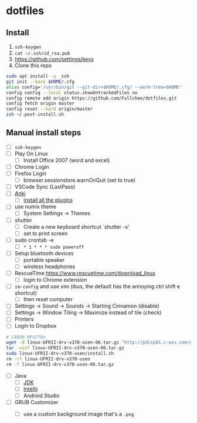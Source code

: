 # dotfiles

## Install

1. `ssh-keygen`
2. `cat ~/.ssh/id_rsa.pub`
3. https://github.com/settings/keys   
4. Clone this repo

```sh
sudo apt install -y  zsh
git init --bare $HOME/.cfg
alias config='/usr/bin/git --git-dir=$HOME/.cfg/ --work-tree=$HOME'
config config --local status.showUntrackedFiles no
config remote add origin https://github.com/Fullchee/dotfiles.git
config fetch origin master
config reset --hard origin/master
zsh ~/.post-install.sh
```

## Manual install steps

- [ ] `ssh-keygen`
- [ ] Play On Linux
  - [ ] Install Office 2007 (word and excel)
- [ ] Chrome Login
- [ ] Firefox Login
   - [ ] browser.sessionstore.warnOnQuit (set to true)
- [ ] VSCode Sync (LastPass)
- [ ] [Anki](https://apps.ankiweb.net/)
	- [ ] [install all the plugins](https://gist.github.com/Fullchee/20d835b5d2d88eabc778f75f169015d2)
- [ ] use numix theme
   - [ ] System Settings -> Themes
- [ ] shutter
	- [ ] Create a new keyboard shortcut `shutter -s'
	- [ ] set to print screen
- [ ] sudo crontab -e
	- [ ] `* 1 * * * sudo poweroff`
- [ ] Setup bluetooth devices
	- [ ] portable speaker
	- [ ] wireless headphones
- [ ] RescueTime https://www.rescuetime.com/download_linux
	- [ ] login to Chrome extension
- [ ] `im-config` and use xim (ibus, the default has the annoying ctrl shift e shortcut)
   - [ ] then reset computer
- [ ] Settings -> Sound -> Sounds -> Starting Cinnamon (disable)
- [ ] Settings -> Window Tiling -> Maximize instead of tile (check)
- [ ] Printers
- [ ] Login to Dropbox
```sh
# CANON MF4770n
wget -O linux-UFRII-drv-v370-usen-06.tar.gz "http://pdisp01.c-wss.com/gdl/WWUFORedirectTarget.do?id=MDEwMDAwOTIzNjAz&cmp=ABR&lang=EN"
tar -xzvf linux-UFRII-drv-v370-usen-06.tar.gz
sudo linux-UFRII-drv-v370-usen/install.sh
rm -rf linux-UFRII-drv-v370-usen
rm -f linux-UFRII-drv-v370-usen-06.tar.gz
```
- [ ] Java
	- [ ] [JDK](https://www.oracle.com/technetwork/java/javase/downloads/index.html)
	- [ ] [Intellij](https://www.oracle.com/technetwork/java/javase/downloads/index.html)
	- [ ] Android Studio
- [ ] GRUB Customizer
   - [ ] use a custom background image that's a `.png`

